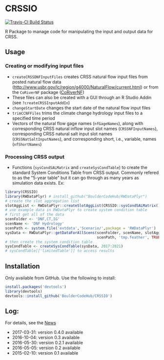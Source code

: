 
<!-- README.md is generated from README.Rmd. Please edit that file -->
CRSSIO
======

[![Travis-CI Build Status](https://travis-ci.org/BoulderCodeHub/CRSSIO.svg?branch=master)](https://travis-ci.org/BoulderCodeHub/CRSSIO)

R Package to manage code for manipulating the input and output data for CRSS.

Usage
-----

### Creating or modifying input files

-   `createCRSSDNFInputFiles` creates CRSS natural flow input files from posted natural flow data (<http://www.usbr.gov/lc/region/g4000/NaturalFlow/current.html>) or from the `CoRiverNF` package ([CoRiverNF](https://www.github.com/BoulderCodeHub/CoRiverNF))
-   These files can also be created with a GUI through an R Studio Addin (see `?createCRSSInputAddIn`)
-   `changeStartDate` changes the start date of the natural flow input files
-   `trimCCNFFiles` trims the climate change hydrology input files to a specified time period
-   Vectors of the natural flow gage names (`nfGageNames`), along with corresponding CRSS natural inflow input slot names (`CRSSNFInputNames`), corresponding CRSS natural salt input slot names (`CRSSNatSaltInputNames`), and corresponding short, i.e., variable, names (`nfShortNames`)

### Processing CRSS output

-   Functions (`sysCondSALMatrix` and `createSysCondTable`) to create the standard System Conditions Table from CRSS output. Commonly refered to as the "5-year table" but it can go through as many years as simulation data exists. Ex:

``` r
library(CRSSIO)
library(RWDataPlyr) # install_github("BoulderCodeHub/RWDataPlyr")
# create the slot aggregation list
slotAggList <- RWDataPlyr::createSlotAggList(CRSSIO::sysCondSALMatrix())
# use example data in RWDataPlyr to create system condition table
# first get all of the data
scenFolder <- 'DNF,CT,IG'
scenName <- 'DNF Hydrology'
scenPath <- system.file('extdata','Scenario/',package = 'RWDataPlyr')
sysData <- RWDataPlyr::getDataForAllScens(scenFolder, scenName, slotAggList,
                                          scenPath, 'tmp.feather', TRUE)
# then create the system condition table
sysCondTable <- createSysCondTable(sysData, 2017:2021)
# sysCondTable[['limitedTable']] to access results
```

Installation
------------

Only available from GitHub. Use the following to install:

``` r
install.packages('devtools')
library(devtools)
devtools::install_github('BoulderCodeHub/CRSSIO')
```

Log:
----

For details, see the [News](NEWS.md)

-   2017-03-31: version 0.4.0 available
-   2016-10-04: version 0.3 available
-   2016-05-30: version 0.2.1 available
-   2016-05-05: version 0.2 available
-   2015-02-10: version 0.1 available
